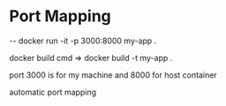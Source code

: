 # Port Mapping
-- docker run -it -p 3000:8000 my-app .

docker build cmd => docker build -t my-app .                                                   

port 3000 is for my machine and
8000 for host container

automatic port mapping

